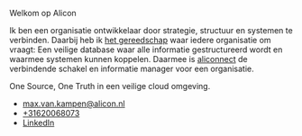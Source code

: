 Welkom op Alicon

Ik ben een organisatie ontwikkelaar door strategie, structuur en systemen te verbinden. Daarbij heb ik [het gereedschap](//aliconnect.github.io/aliconnect) waar iedere organisatie om vraagt: Een veilige database waar alle informatie gestructureerd wordt en waarmee systemen kunnen koppelen. Daarmee is [aliconnect](//aliconnect.github.io/aliconnect) de verbindende schakel en informatie manager voor een organisatie.

One Source, One Truth in een veilige cloud omgeving.

- [max.van.kampen@alicon.nl](mailto:max.van.kampen@alicon.nl)
- [+31620068073](tel:+31620068073)
- [LinkedIn](https://www.linkedin.com/in/maxvankampen/)
